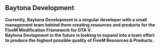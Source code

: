 ## Baytona Development

**Currently, Baytona Development is a singular developer with a small management team behind them creating resources and products for the FiveM Modification Framework for GTA V.** <br>
**Baytona Devlopment in the future is looking to expand into a team effort to produce the highest possible quality of FiveM Resources & Products.**
